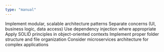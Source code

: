 ```yaml
---
type: "manual"
---
```


Implement modular, scalable architecture patterns
Separate concerns (UI, business logic, data access)
Use dependency injection where appropriate
Apply SOLID principles in object-oriented contexts
Implement proper folder structure and file organization
Consider microservices architecture for complex applications